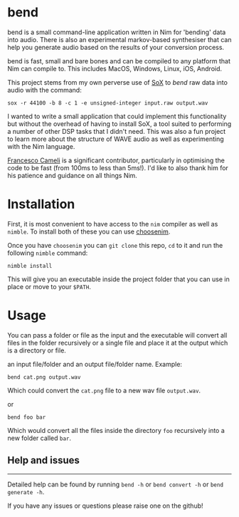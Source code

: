 # bend

bend is a small command-line application written in Nim for 'bending' data into audio. There is also an experimental markov-based synthesiser that can help you generate audio based on the results of your conversion process.


bend is fast, small and bare bones and can be compiled to any platform that Nim can compile to. This includes MacOS, Windows, Linux, iOS, Android.


This project stems from my own perverse use of [SoX](http://sox.sourceforge.net) to _bend_ raw data into audio with the command:

`sox -r 44100 -b 8 -c 1 -e unsigned-integer input.raw output.wav`


I wanted to write a small application that could implement this functionality but without the overhead of having to install SoX, a tool suited to performing a number of other DSP tasks that I didn't need. This was also a fun project to learn more about the structure of WAVE audio as well as experimenting with the Nim language.


[Francesco Cameli](github.com/vitreo12) is a significant contributor, particularly in optimising the code to be fast (from 100ms to less than 5ms!). I'd like to also thank him for his patience and guidance on all things Nim.


# Installation

First, it is most convenient to have access to the `nim` compiler as well as `nimble`. To install both of these you can use [choosenim](https://github.com/dom96/choosenim#installation).

Once you have `choosenim` you can `git clone` this repo, `cd` to it and run the following `nimble` command:

`nimble install`

This will give you an executable inside the project folder that you can use in place or move to your `$PATH`.

# Usage

You can pass a folder or file as the input and the executable will convert all files in the folder recursively or a single file and place it at the output which is a directory or file.


 an input file/folder and an output file/folder name. Example:

`bend cat.png output.wav`

Which could convert the `cat.png` file to a new wav file `output.wav`.

or

`bend foo bar`

Which would convert all the files inside the directory `foo` recursively into a new folder called `bar`.

## Help and issues
---


Detailed help can be found by running `bend -h` or `bend convert -h` or `bend generate -h`.

If you have any issues or questions please raise one on the github!
